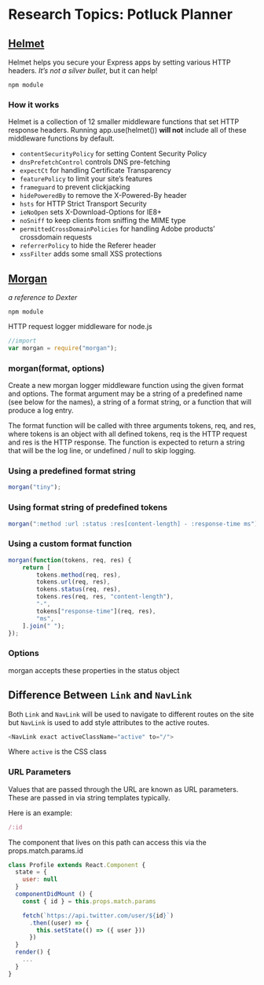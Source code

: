 # Research Topics: Potluck Planner

## [Helmet](https://helmetjs.github.io/)

Helmet helps you secure your Express apps by setting various HTTP headers. _It’s not a silver bullet_, but it can help!

`npm module`

### How it works

Helmet is a collection of 12 smaller middleware functions that set HTTP response headers. Running app.use(helmet()) **will not** include all of these middleware functions by default.

-   `contentSecurityPolicy` for setting Content Security Policy
-   `dnsPrefetchControl` controls DNS pre-fetching
-   `expectCt` for handling Certificate Transparency
-   `featurePolicy` to limit your site’s features
-   `frameguard` to prevent clickjacking
-   `hidePoweredBy` to remove the X-Powered-By header
-   `hsts` for HTTP Strict Transport Security
-   `ieNoOpen` sets X-Download-Options for IE8+
-   `noSniff` to keep clients from sniffing the MIME type
-   `permittedCrossDomainPolicies` for handling Adobe products’ crossdomain requests
-   `referrerPolicy` to hide the Referer header
-   `xssFilter` adds some small XSS protections

## [Morgan](https://www.npmjs.com/package/morgan#morganformat-options)

_a reference to Dexter_

`npm module`

HTTP request logger middleware for node.js

```js
//import
var morgan = require("morgan");
```

### morgan(format, options)

Create a new morgan logger middleware function using the given format and options. The format argument may be a string of a predefined name (see below for the names), a string of a format string, or a function that will produce a log entry.

The format function will be called with three arguments tokens, req, and res, where tokens is an object with all defined tokens, req is the HTTP request and res is the HTTP response. The function is expected to return a string that will be the log line, or undefined / null to skip logging.

### Using a predefined format string

```js
morgan("tiny");
```

### Using format string of predefined tokens

```js
morgan(":method :url :status :res[content-length] - :response-time ms");
```

### Using a custom format function

```js
morgan(function(tokens, req, res) {
	return [
		tokens.method(req, res),
		tokens.url(req, res),
		tokens.status(req, res),
		tokens.res(req, res, "content-length"),
		"-",
		tokens["response-time"](req, res),
		"ms",
	].join(" ");
});
```

### Options

morgan accepts these properties in the status object

## Difference Between `Link` and `NavLink`

Both `Link` and `NavLink` will be used to
navigate to different routes on the site but `NavLink` is used to add style attributes to the active routes.

```js
<NavLink exact activeClassName="active" to="/">
```

Where `active` is the CSS class

### URL Parameters

Values that are passed through the URL are known as URL parameters. These are passed in via string templates typically.

Here is an example:

```js
/:id
```

The component that lives on this path can access this via the props.match.params.id

```js
class Profile extends React.Component {
  state = {
    user: null
  }
  componentDidMount () {
    const { id } = this.props.match.params

    fetch(`https://api.twitter.com/user/${id}`)
      .then((user) => {
        this.setState(() => ({ user }))
      })
  }
  render() {
    ...
  }
}
```

